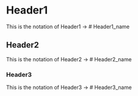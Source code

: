 # Header1
This is the notation of Header1 -> # Header1_name

## Header2
This is the notation of Header2 -> # Header2_name

### Header3
This is the notation of Header3 -> # Header3_name
